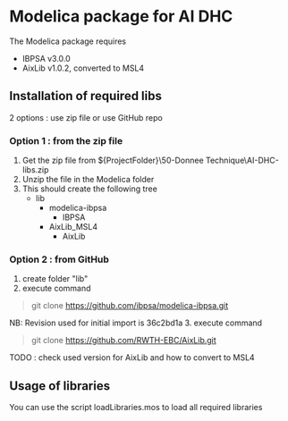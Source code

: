 # Modelica package for AI DHC

The Modelica package requires 
- IBPSA v3.0.0
- AixLib v1.0.2, converted to MSL4

## Installation of required libs

2 options : use zip file or use GitHub repo

### Option 1 : from the zip file
1. Get the zip file from ${ProjectFolder}\50-Donnee Technique\AI-DHC-libs.zip
1. Unzip the file in the Modelica folder
3. This should create the following tree
    * lib
        * modelica-ibpsa
            * IBPSA
        * AixLib_MSL4
            * AixLib

### Option 2 : from GitHub
1. create folder "lib"
2. execute command
> git clone https://github.com/ibpsa/modelica-ibpsa.git

   NB: Revision used for initial import is 36c2bd1a
3. execute command
> git clone https://github.com/RWTH-EBC/AixLib.git

TODO : check used version for AixLib and how to convert to MSL4

## Usage of libraries

You can use the script loadLibraries.mos to load all required libraries
